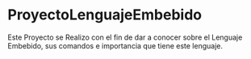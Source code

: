 # ProyectoLenguajeEmbebido
Este Proyecto se Realizo con el fin de dar a conocer sobre el Lenguaje Embebido, sus comandos e importancia que tiene este lenguaje.
